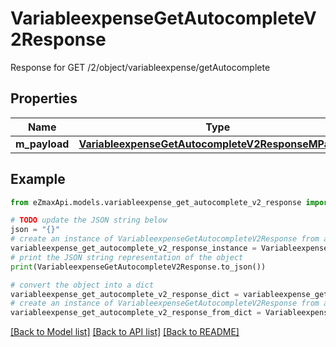 # VariableexpenseGetAutocompleteV2Response

Response for GET /2/object/variableexpense/getAutocomplete

## Properties

Name | Type | Description | Notes
------------ | ------------- | ------------- | -------------
**m_payload** | [**VariableexpenseGetAutocompleteV2ResponseMPayload**](VariableexpenseGetAutocompleteV2ResponseMPayload.md) |  | 

## Example

```python
from eZmaxApi.models.variableexpense_get_autocomplete_v2_response import VariableexpenseGetAutocompleteV2Response

# TODO update the JSON string below
json = "{}"
# create an instance of VariableexpenseGetAutocompleteV2Response from a JSON string
variableexpense_get_autocomplete_v2_response_instance = VariableexpenseGetAutocompleteV2Response.from_json(json)
# print the JSON string representation of the object
print(VariableexpenseGetAutocompleteV2Response.to_json())

# convert the object into a dict
variableexpense_get_autocomplete_v2_response_dict = variableexpense_get_autocomplete_v2_response_instance.to_dict()
# create an instance of VariableexpenseGetAutocompleteV2Response from a dict
variableexpense_get_autocomplete_v2_response_from_dict = VariableexpenseGetAutocompleteV2Response.from_dict(variableexpense_get_autocomplete_v2_response_dict)
```
[[Back to Model list]](../README.md#documentation-for-models) [[Back to API list]](../README.md#documentation-for-api-endpoints) [[Back to README]](../README.md)


